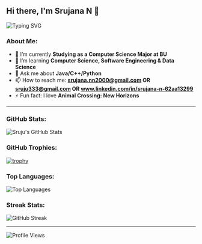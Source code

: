 ## Hi there, I'm Srujana N 👋

![Typing SVG](https://readme-typing-svg.herokuapp.com?font=Fira+Code&duration=3000&pause=500&color=00C3FF&center=true&vCenter=true&width=435&lines=Software+Developer;Open+Source+Enthusiast;Lifelong+Learner)

### About Me:
- 🔭 I’m currently **Studying as a Computer Science Major at BU**
- 🌱 I’m learning **Computer Science, Software Engineering & Data Science**
- 💬 Ask me about **Java/C++/Python**
- 📫 How to reach me: **srujana.nn2000@gmail.com OR sruju333@gmail.com OR www.linkedin.com/in/srujana-n-62aa13299**
- ⚡ Fun fact: I love **Animal Crossing: New Horizons**

---

### GitHub Stats:
![Sruju's GitHub Stats](https://github-readme-stats.vercel.app/api?username=sruju333&show_icons=true&theme=radical)

### GitHub Trophies:
[![trophy](https://github-profile-trophy.vercel.app/?username=sruju333&theme=dracula)](https://github.com/sruju333)

### Top Languages:
![Top Languages](https://github-readme-stats.vercel.app/api/top-langs/?username=sruju333&layout=compact&theme=radical)

### Streak Stats:
![GitHub Streak](https://github-readme-streak-stats.herokuapp.com/?user=sruju333&theme=radical)

---

![Profile Views](https://komarev.com/ghpvc/?username=sruju333&style=flat-square&color=blue)
